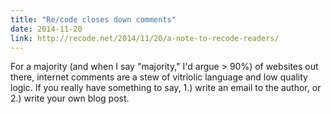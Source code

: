 ```yaml
---
title: "Re/code closes down comments"
date: 2014-11-20
link: http://recode.net/2014/11/20/a-note-to-recode-readers/
---
```

 For a majority (and when I say "majority," I'd argue > 90%) of websites out there, internet comments are a stew of vitriolic language and low quality logic. If you really have something to say, 1.) write an email to the author, or 2.) write your own blog post.
